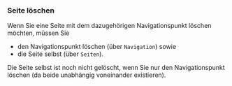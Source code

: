 ### Seite löschen

Wenn Sie eine Seite mit dem dazugehörigen Navigationspunkt löschen möchten, müssen Sie
* den Navigationspunkt löschen (über `Navigation`) sowie
* die Seite selbst (über `Seiten`).

Die Seite selbst ist noch nicht gelöscht, wenn Sie nur den Navigationspunkt löschen (da beide unabhängig voneinander existieren).
